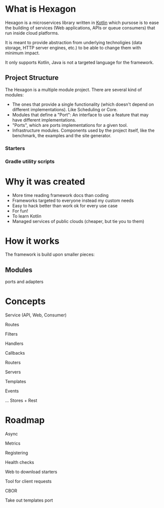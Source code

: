 
# What is Hexagon

Hexagon is a microservices library written in [Kotlin] which pursose is to ease the building of
services (Web applications, APIs or queue consumers) that run inside cloud platforms.

It is meant to provide abstraction from underlying technoligies (data storage, HTTP server 
engines, etc.) to be able to change them with minimum impact.

It only supports Kotlin, Java is not a targeted language for the framework.

[Kotlin]: http://kotlinlang.org
  
## Project Structure

The Hexagon is a multiple module project. There are several kind of modules:

* The ones that provide a single functionality (which doesn't depend on different implementations).
  Like Scheduling or Core.
* Modules that define a "Port": An interface to use a feature that may have different 
  implementations.
* "Ports", which are ports implementations for a given tool.
* Infrastructure modules. Components used by the project itself, like the benchmark, the examples
  and the site generator.

### Starters

### Gradle utility scripts

# Why it was created

* More time reading framework docs than coding
* Frameworks targeted to everyone instead my custom needs
* Easy to hack better than work ok for every use case
* For fun!
* To learn Kotlin
* Managed services of public clouds (cheaper, but tie you to them)

# How it works

The framework is build upon smaller pieces:

## Modules

ports and adapters

# Concepts

Service (API, Web, Consumer)

Routes

Filters

Handlers

Callbacks

Routers

Servers

Templates

Events

... Stores + Rest

# Roadmap

Async

Metrics

Registering

Health checks

Web to download starters

Tool for client requests

CBOR

Take out templates port
